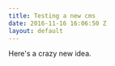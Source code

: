 ```yaml
---
title: Testing a new cms
date: 2016-11-16 16:06:50 Z
layout: default
---
```


Here's a crazy new idea.